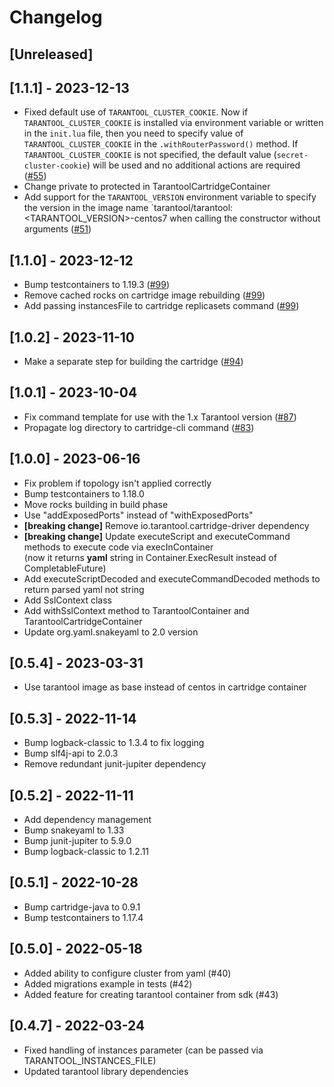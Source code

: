 # Changelog

## [Unreleased]

## [1.1.1] - 2023-12-13

- Fixed default use of `TARANTOOL_CLUSTER_COOKIE`. Now if `TARANTOOL_CLUSTER_COOKIE` is installed via
environment variable or written in the `init.lua` file, then you need to specify value of `TARANTOOL_CLUSTER_COOKIE`
in the `.withRouterPassword()` method. If `TARANTOOL_CLUSTER_COOKIE` is not specified, the default value (`secret-cluster-cookie`) 
will be used and no additional actions are required ([#55](https://github.com/tarantool/testcontainers-java-tarantool/issues/55))
- Change private to protected in TarantoolCartridgeContainer
- Add support for the `TARANTOOL_VERSION` environment variable to specify the version in the image name 
`tarantool/tarantool:<TARANTOOL_VERSION>-centos7 when calling the constructor without arguments 
([#51](https://github.com/tarantool/testcontainers-java-tarantool/pull/102))

## [1.1.0] - 2023-12-12

- Bump testcontainers to 1.19.3 ([#99](https://github.com/tarantool/testcontainers-java-tarantool/issues/99))
- Remove cached rocks on cartridge image rebuilding ([#99](https://github.com/tarantool/testcontainers-java-tarantool/issues/99))
- Add passing instancesFile to cartridge replicasets command ([#99](https://github.com/tarantool/testcontainers-java-tarantool/issues/99))

## [1.0.2] - 2023-11-10

- Make a separate step for building the cartridge ([#94](https://github.com/tarantool/testcontainers-java-tarantool/issues/94))

## [1.0.1] - 2023-10-04

- Fix command template for use with the 1.x Tarantool version ([#87](https://github.com/tarantool/testcontainers-java-tarantool/issues/87))
- Propagate log directory to cartridge-cli command ([#83](https://github.com/tarantool/testcontainers-java-tarantool/issues/83))

## [1.0.0] - 2023-06-16
- Fix problem if topology isn't applied correctly
- Bump testcontainers to 1.18.0
- Move rocks building in build phase
- Use "addExposedPorts" instead of "withExposedPorts"
- **[breaking change]** Remove io.tarantool.cartridge-driver dependency
- **[breaking change]** Update executeScript and executeCommand methods to execute code via execInContainer  
  (now it returns **yaml** string in Container.ExecResult instead of CompletableFuture)
- Add executeScriptDecoded and executeCommandDecoded methods to return parsed yaml not string
- Add SslContext class
- Add withSslContext method to TarantoolContainer and TarantoolCartridgeContainer
- Update org.yaml.snakeyaml to 2.0 version

## [0.5.4] - 2023-03-31
- Use tarantool image as base instead of centos in cartridge container

## [0.5.3] - 2022-11-14
- Bump logback-classic to 1.3.4 to fix logging
- Bump slf4j-api to 2.0.3
- Remove redundant junit-jupiter dependency

## [0.5.2] - 2022-11-11
- Add dependency management
- Bump snakeyaml to 1.33
- Bump junit-jupiter to 5.9.0
- Bump logback-classic to 1.2.11

## [0.5.1] - 2022-10-28
- Bump cartridge-java to 0.9.1
- Bump testcontainers to 1.17.4

## [0.5.0] - 2022-05-18
- Added ability to configure cluster from yaml (#40)
- Added migrations example in tests (#42)
- Added feature for creating tarantool container from sdk (#43)

## [0.4.7] - 2022-03-24
 - Fixed handling of instances parameter (can be passed via TARANTOOL_INSTANCES_FILE)
 - Updated tarantool library dependencies
